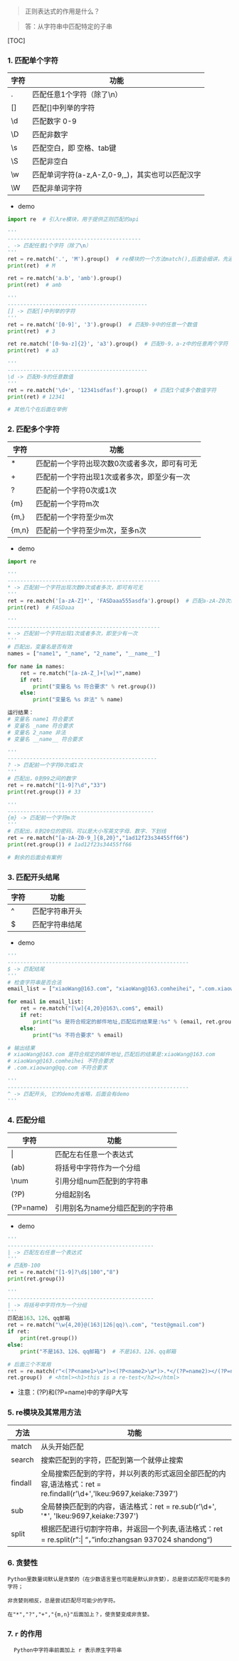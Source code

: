 > 正则表达式的作用是什么？

> 答：从字符串中匹配特定的子串

[TOC]

### 1. 匹配单个字符

字符 | 功能
---|---
. | 匹配任意1个字符（除了\n）
[] | 匹配[]中列举的字符
\d | 匹配数字 0-9
\D | 匹配非数字
\s | 匹配空白，即 空格、tab键
\S | 匹配非空白
\w | 匹配单词字符(a-z,A-Z,0-9,_)，其实也可以匹配汉字
\W | 匹配非单词字符

* demo
```python
import re  # 引入re模块，用于提供正则匹配的api

'''
------------------------------------------
. -> 匹配任意1个字符（除了\n）
'''
ret = re.match('.', 'M').group()  # re模块的一个方法match(),后面会细讲，先通过代码学习它的用法
print(ret)  # M

ret = re.match('a.b', 'amb').group()
print(ret)  # amb

'''
--------------------------------------------
[] -> 匹配[]中列举的字符
'''
ret = re.match('[0-9]', '3').group()  # 匹配0-9中的任意一个数值
print(ret)  # 3

ret re.match('[0-9a-z]{2}', 'a3').group()  # 匹配0-9，a-z中的任意两个字符
print(ret)  # a3

'''
--------------------------------------------
\d -> 匹配0-9的任意数值
'''
ret = re.match('\d+', '12341sdfasf').group()  # 匹配1个或多个数值字符
print(ret) # 12341

# 其他几个在后面在举例
```

### 2. 匹配多个字符

字符 | 功能
---|---
* | 匹配前一个字符出现次数0次或者多次，即可有可无
+ | 匹配前一个字符出现1次或者多次，即至少有一次
? | 匹配前一个字符0次或1次
{m} | 匹配前一个字符m次
{m,} | 匹配前一个字符至少m次
{m,n} | 匹配前一个字符至少m次，至多n次

* demo
```python
import re

'''
------------------------------------------------
* -> 匹配前一个字符出现次数0次或者多次，即可有可无
'''
ret = re.match('[a-zA-Z]*', 'FASDaaa555asdfa').group()  # 匹配a-zA-Z0次或多次
print(ret)  # FASDaaa

'''
------------------------------------------------
+ -> 匹配前一个字符出现1次或者多次，即至少有一次
'''
# 匹配出，变量名是否有效
names = ["name1", "_name", "2_name", "__name__"]

for name in names:
    ret = re.match("[a-zA-Z_]+[\w]*",name)
    if ret:
        print("变量名 %s 符合要求" % ret.group())
    else:
        print("变量名 %s 非法" % name)

运行结果：
# 变量名 name1 符合要求
# 变量名 _name 符合要求
# 变量名 2_name 非法
# 变量名 __name__ 符合要求

'''
-----------------------------------------------
? -> 匹配前一个字符0次或1次
'''
# 匹配出，0到99之间的数字
ret = re.match("[1-9]?\d","33")
print(ret.group()) # 33

'''
----------------------------------------------
{m} -> 匹配前一个字符m次
'''
# 匹配出，8到20位的密码，可以是大小写英文字母、数字、下划线
ret = re.match("[a-zA-Z0-9_]{8,20}","1ad12f23s34455ff66")
print(ret.group()) # 1ad12f23s34455ff66

# 剩余的后面会有案例
```

### 3. 匹配开头结尾

字符 | 功能
---|---
^ | 匹配字符串开头
$ | 匹配字符串结尾

* demo
```python
'''
---------------------------------------------------------
$ -> 匹配结尾
'''
# 检查字符串是否合法
email_list = ["xiaoWang@163.com", "xiaoWang@163.comheihei", ".com.xiaowang@qq.com"]

for email in email_list:
    ret = re.match("[\w]{4,20}@163\.com$", email)
    if ret:
        print("%s 是符合规定的邮件地址,匹配后的结果是:%s" % (email, ret.group()))
    else:
        print("%s 不符合要求" % email)

# 输出结果
# xiaoWang@163.com 是符合规定的邮件地址,匹配后的结果是:xiaoWang@163.com
# xiaoWang@163.comheihei 不符合要求
# .com.xiaowang@qq.com 不符合要求

'''
---------------------------------------------------------
^ -> 匹配开头, 它的demo先省略，后面会有demo
'''
```

### 4. 匹配分组

字符 | 功能
---|---
\| | 匹配左右任意一个表达式
(ab) | 将括号中字符作为一个分组
\num | 引用分组num匹配到的字符串
(?P<name>) | 分组起别名
(?P=name) | 引用别名为name分组匹配到的字符串

* demo
```python
'''
----------------------------------------------
| -> 匹配左右任意一个表达式
'''
# 匹配0-100
ret = re.match("[1-9]?\d$|100","8")
print(ret.group())

'''
----------------------------------------------
| -> 将括号中字符作为一个分组
'''
匹配出163、126、qq邮箱
ret = re.match("\w{4,20}@(163|126|qq)\.com", "test@gmail.com")
if ret:
    print(ret.group())
else:
    print("不是163、126、qq邮箱")  # 不是163、126、qq邮箱

# 后面三个不常用
ret = re.match(r"<(?P<name1>\w*)><(?P<name2>\w*)>.*</(?P=name2)></(?P=name1)>", "<html><h1>this is a re-test</h2></html>")
ret.group()  # <html><h1>this is a re-test</h2></html>
```
* 注意：(?P<name>)和(?P=name)中的字母P大写

### 5. re模块及其常用方法

| 方法    | 功能                                                         |
| ------- | ------------------------------------------------------------ |
| match   | 从头开始匹配                                                 |
| search  | 搜索匹配到的字符，匹配到第一个就停止搜索                     |
| findall | 全局搜索匹配到的字符，并以列表的形式返回全部匹配的内容,语法格式：ret = re.findall(r'\d+','lkeu:9697,keiake:7397') |
| sub     | 全局替换匹配到的内容，语法格式：ret = re.sub(r'\d+', '*', 'lkeu:9697,keiake:7397') |
| split   | 根据匹配进行切割字符串，并返回一个列表,语法格式：ret = re.split(r":\| “，”info:zhangsan 937024 shandong“) |

### 6. 贪婪性

```
Python里数量词默认是贪婪的（在少数语言里也可能是默认非贪婪），总是尝试匹配尽可能多的字符；

非贪婪则相反，总是尝试匹配尽可能少的字符。

在"*","?","+","{m,n}"后面加上？，使贪婪变成非贪婪。
```

### 7. `r` 的作用

```
  Python中字符串前面加上 r 表示原生字符串
```

